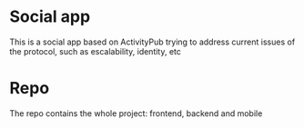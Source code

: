 # Social app
This is a social app based on ActivityPub trying to address current issues of the protocol, such as escalability, identity, etc

# Repo
The repo contains the whole project: frontend, backend and mobile
